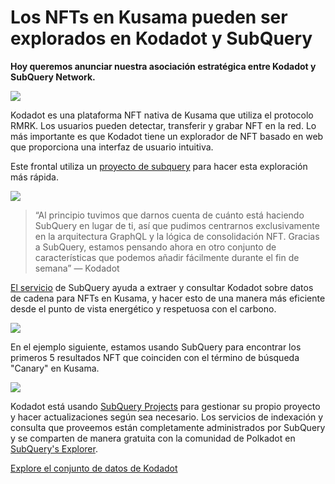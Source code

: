 # Los NFTs en Kusama pueden ser explorados en Kodadot y SubQuery

**Hoy queremos anunciar nuestra asociación estratégica entre Kodadot y SubQuery Network.**

![](https://miro.medium.com/max/1400/1*Y4kdG9uEoxrySzb19QKxPg.gif)

Kodadot es una plataforma NFT nativa de Kusama que utiliza el protocolo RMRK. Los usuarios pueden detectar, transferir y grabar NFT en la red. Lo más importante es que Kodadot tiene un explorador de NFT basado en web que proporciona una interfaz de usuario intuitiva.

Este frontal utiliza un [proyecto de subquery](https://explorer.subquery.network/subquery/vikiival/magick) para hacer esta exploración más rápida.

![](https://miro.medium.com/max/1400/0*3TdpXjj1iwGNdA3n)

> “Al principio tuvimos que darnos cuenta de cuánto está haciendo SubQuery en lugar de ti, así que pudimos centrarnos exclusivamente en la arquitectura GraphQL y la lógica de consolidación NFT. Gracias a SubQuery, estamos pensando ahora en otro conjunto de características que podemos añadir fácilmente durante el fin de semana” — Kodadot

[El servicio](https://subquery.network/) de SubQuery ayuda a extraer y consultar Kodadot sobre datos de cadena para NFTs en Kusama, y hacer esto de una manera más eficiente desde el punto de vista energético y respetuosa con el carbono.

![](https://miro.medium.com/max/1400/0*AocvCHVWMsGtH1Oz)

En el ejemplo siguiente, estamos usando SubQuery para encontrar los primeros 5 resultados NFT que coinciden con el término de búsqueda "Canary" en Kusama.

![](https://miro.medium.com/max/1400/0*QTzLpC0D-pYWDngZ)

Kodadot está usando [SubQuery Projects](https://project.subquery.network/) para gestionar su propio proyecto y hacer actualizaciones según sea necesario. Los servicios de indexación y consulta que proveemos están completamente administrados por SubQuery y se comparten de manera gratuita con la comunidad de Polkadot en [SubQuery's Explorer](https://explorer.subquery.network/).

[Explore el conjunto de datos de Kodadot](https://explorer.subquery.network/subquery/vikiival/magick)